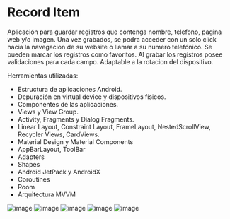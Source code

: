 # Record Item

Aplicación para guardar registros que contenga nombre, telefono, pagina web y/o imagen.
Una vez grabados, se podra acceder con un solo click hacia la navegacion de su website o llamar a su numero telefónico.
Se pueden marcar los registros como favoritos. Al grabar los registros posee validaciones para cada campo. Adaptable a la rotacion del dispositivo.


Herramientas utilizadas:

- Estructura de aplicaciones Android.
- Depuración en virtual device y dispositivos físicos.
- Componentes de las aplicaciones.
- Views y View Group.
- Activity, Fragments y Dialog Fragments.
- Linear Layout, Constraint Layout, FrameLayout, NestedScrollView, Recycler Views, CardViews.
- Material Design y Material Components
- AppBarLayout, ToolBar
- Adapters
- Shapes
- Android JetPack y AndroidX
- Coroutines
- Room
- Arquitectura MVVM


![image](https://user-images.githubusercontent.com/101361708/179629597-e2e0a18f-989a-45bd-af7f-e9fdf8dfbb3e.png)
![image](https://user-images.githubusercontent.com/101361708/179629659-dd3e3998-6175-4765-b0d7-45bdc2128744.png)
![image](https://user-images.githubusercontent.com/101361708/179629723-c700c3ea-9691-4ad1-a383-3ef7dfc1fbd6.png)
![image](https://user-images.githubusercontent.com/101361708/179629754-aa5805a2-06ea-4e23-9a75-37248e74946e.png)
![image](https://user-images.githubusercontent.com/101361708/179630142-d61e1f5a-2249-46a0-92ef-3db52d0b5539.png)

